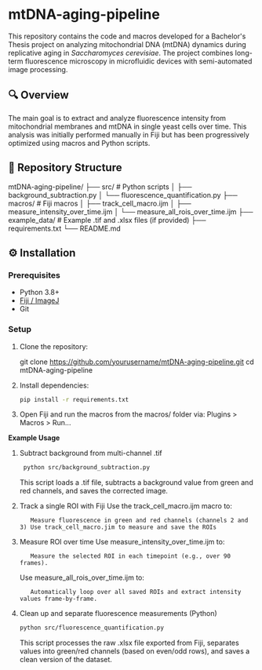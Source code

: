 # mtDNA-aging-pipeline

This repository contains the code and macros developed for a Bachelor's Thesis project on analyzing mitochondrial DNA (mtDNA) dynamics during replicative aging in *Saccharomyces cerevisiae*. The project combines long-term fluorescence microscopy in microfluidic devices with semi-automated image processing.

## 🔍 Overview

The main goal is to extract and analyze fluorescence intensity from mitochondrial membranes and mtDNA in single yeast cells over time. This analysis was initially performed manually in Fiji but has been progressively optimized using macros and Python scripts.

## 📁 Repository Structure
mtDNA-aging-pipeline/
├── src/ # Python scripts
│ ├── background_subtraction.py
│ └── fluorescence_quantification.py
├── macros/ # Fiji macros
│ ├── track_cell_macro.ijm
│ ├── measure_intensity_over_time.ijm
│ └── measure_all_rois_over_time.ijm
├── example_data/ # Example .tif and .xlsx files (if provided)
├── requirements.txt
└── README.md

## ⚙️ Installation

### Prerequisites

- Python 3.8+
- [Fiji / ImageJ](https://imagej.net/software/fiji/)
- Git

### Setup

1. Clone the repository:

   git clone https://github.com/yourusername/mtDNA-aging-pipeline.git
   cd mtDNA-aging-pipeline

2. Install dependencies:
   ```bash
   pip install -r requirements.txt
   ```
   
4. Open Fiji and run the macros from the macros/ folder via:
   Plugins > Macros > Run...


**Example Usage**

1. Subtract background from multi-channel .tif
   ```bash
    python src/background_subtraction.py
   ```
    This script loads a .tif file, subtracts a background value from green and red channels, and saves the corrected image.

3. Track a single ROI with Fiji
    Use the track_cell_macro.ijm macro to:

          Measure fluorescence in green and red channels (channels 2 and 3) Use track_cell_macro.jim to measure and save the ROIs

4. Measure ROI over time
    Use measure_intensity_over_time.ijm to:

          Measure the selected ROI in each timepoint (e.g., over 90 frames).

    Use measure_all_rois_over_time.ijm to:

          Automatically loop over all saved ROIs and extract intensity values frame-by-frame.

5. Clean up and separate fluorescence measurements (Python)
    ```bash
    python src/fluorescence_quantification.py
    ```
    This script processes the raw .xlsx file exported from Fiji, separates values into green/red channels (based on even/odd rows), and saves a clean version of the dataset.


















